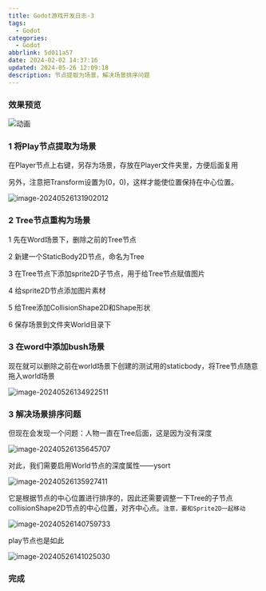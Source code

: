 ```yaml
---
title: Godot游戏开发日志-3
tags:
  - Godot
categories:
  - Godot
abbrlink: 5d011a57
date: 2024-02-02 14:37:16
updated: 2024-05-26 12:09:18
description: 节点提取为场景，解决场景排序问题
---
```


### 效果预览

![动画](https://blog-resources.this0.com/image/202405261417398.gif)

### 1 将Play节点提取为场景

在Player节点上右键，另存为场景，存放在Player文件夹里，方便后面复用

另外，注意把Transform设置为(0，0)，这样才能使位置保持在中心位置。

![image-20240526131902012](https://blog-resources.this0.com/image/202405261319164.png?x-oss-process=style/this0-blog)

### 2 Tree节点重构为场景

1 先在Word场景下，删除之前的Tree节点

2 新建一个StaticBody2D节点，命名为Tree

3 在Tree节点下添加sprite2D子节点，用于给Tree节点赋值图片

4 给sprite2D节点添加图片素材

5 给Tree添加CollisionShape2D和Shape形状

6 保存场景到文件夹World目录下

### 3 在word中添加bush场景

 现在就可以删除之前在world场景下创建的测试用的staticbody，将Tree节点随意拖入world场景

![image-20240526134922511](https://blog-resources.this0.com/image/202405261349680.png?x-oss-process=style/this0-blog)

### 3 解决场景排序问题

但现在会发现一个问题：人物一直在Tree后面，这是因为没有深度

![image-20240526135645707](https://blog-resources.this0.com/image/202405261356865.png?x-oss-process=style/this0-blog)

对此，我们需要启用World节点的深度属性——ysort

![image-20240526135927411](https://blog-resources.this0.com/image/202405261359570.png?x-oss-process=style/this0-blog)

它是根据节点的中心位置进行排序的，因此还需要调整一下Tree的子节点collisionShape2D节点的中心位置，对齐中心点。`注意，要和Sprite2D一起移动`

![image-20240526140759733](https://blog-resources.this0.com/image/202405261407886.png?x-oss-process=style/this0-blog)

play节点也是如此

![image-20240526141025030](https://blog-resources.this0.com/image/202405261410175.png?x-oss-process=style/this0-blog)

### 完成

